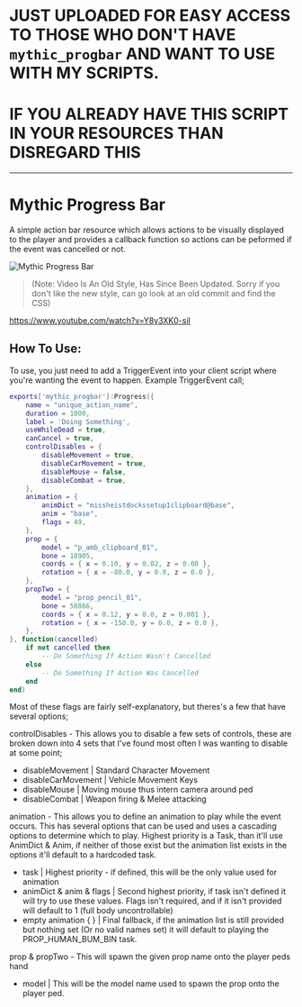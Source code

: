# JUST UPLOADED FOR EASY ACCESS TO THOSE WHO DON'T HAVE `mythic_progbar` AND WANT TO USE WITH MY SCRIPTS.
# IF YOU ALREADY HAVE THIS SCRIPT IN YOUR RESOURCES THAN DISREGARD THIS

***

# Mythic Progress Bar
A simple action bar resource which allows actions to be visually displayed to the player and provides a callback function so actions can be peformed if the event was cancelled or not.

![Mythic Progress Bar](https://i.imgur.com/lFRCH7k.png)
 
>(Note: Video Is An Old Style, Has Since Been Updated. Sorry if you don't like the new style, can go look at an old commit and find the CSS)

https://www.youtube.com/watch?v=Y8y3XK0-siI

## How To Use:
To use, you just need to add a TriggerEvent into your client script where you're wanting the event to happen. Example TriggerEvent call;

```lua
exports['mythic_progbar']:Progress({
	name = "unique_action_name",
	duration = 1000,
	label = 'Doing Something',
	useWhileDead = true,
	canCancel = true,
	controlDisables = {
		disableMovement = true,
		disableCarMovement = true,
		disableMouse = false,
		disableCombat = true,
	},
	animation = {
		animDict = "missheistdockssetup1clipboard@base",
		anim = "base",
		flags = 49,
	},
	prop = {
		model = "p_amb_clipboard_01",
		bone = 18905,
		coords = { x = 0.10, y = 0.02, z = 0.08 },
		rotation = { x = -80.0, y = 0.0, z = 0.0 },
	},
	propTwo = {
		model = "prop_pencil_01",
		bone = 58866,
		coords = { x = 0.12, y = 0.0, z = 0.001 },
		rotation = { x = -150.0, y = 0.0, z = 0.0 },
	},
}, function(cancelled)
	if not cancelled then
		-- Do Something If Action Wasn't Cancelled
	else
		-- Do Something If Action Was Cancelled
	end
end)
```

Most of these flags are fairly self-explanatory, but theres's a few that have several options;


controlDisables - This allows you to disable a few sets of controls, these are broken down into 4 sets that I've found most often I was wanting to disable at some point;
* disableMovement | Standard Character Movement
* disableCarMovement | Vehicle Movement Keys
* disableMouse | Moving mouse thus intern camera around ped
* disableCombat | Weapon firing & Melee attacking


animation - This allows you to define an animation to play while the event occurs. This has several options that can be used and uses a cascading options to determine which to play. Highest priority is a Task, than it'll use AnimDict & Anim, if neither of those exist but the animation list exists in the options it'll default to a hardcoded task.
* task | Highest priority - if defined, this will be the only value used for animation
* animDict & anim & flags | Second highest priority, if task isn't defined it will try to use these values. Flags isn't required, and if it isn't provided will default to 1 (full body uncontrollable)
* empty animation { } | Final fallback, if the animation list is still provided but nothing set (Or no valid names set) it will default to playing the PROP_HUMAN_BUM_BIN task.


prop & propTwo - This will spawn the given prop name onto the player peds hand
* model | This will be the model name used to spawn the prop onto the player ped.
